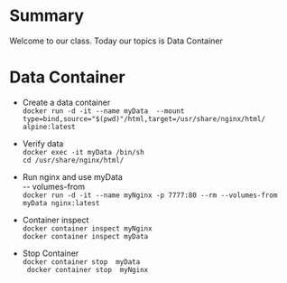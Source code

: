 # Summary
Welcome to our class. Today our topics is Data Container 
# Data Container

- Create a data container   
        `docker run -d -it --name myData  --mount type=bind,source="$(pwd)"/html,target=/usr/share/nginx/html/ alpine:latest` 
- Verify data  
        `docker exec -it myData /bin/sh`    
        `cd /usr/share/nginx/html/`  
- Run nginx and use myData  
-- volumes-from        
        `docker run -d -it --name myNginx -p 7777:80 --rm --volumes-from myData nginx:latest`  
- Container inspect   
`docker container inspect myNginx`  
`docker container inspect myData`  

- Stop Container  
`docker container stop  myData`  
` docker container stop  myNginx`  
       
       

        
    
        
